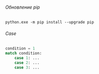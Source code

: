 ###### Обновление pip
`python.exe -m pip install --upgrade pip`

###### Case
```python
condition = 1
match condition:
	case 1: ...
	case 2: ...
	case 3: ...
```

